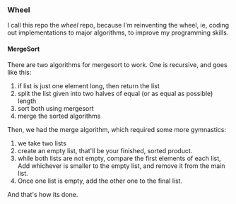 ### Wheel


I call this repo the *wheel* repo, because I'm reinventing the wheel, ie, coding out implementations to major algorithms, to improve my programming skills.

#### MergeSort

There are two algorithms for mergesort to work. One is recursive, and goes like this:
1. if list is just one element long, then return the list
2. split the list given into two halves of equal (or as equal as possible) length
3. sort both using mergesort
4. merge the sorted algorithms


Then, we had the merge algorithm, which required some more gymnastics:
1. we take two lists
2. create an empty list, that'll be your finished, sorted product.
3. while both lists are not empty, compare the first elements of each list, Add whichever is smaller to the empty list, and remove it from the main list.
4. Once one list is empty, add the other one to the final list.


And that's how its done.
